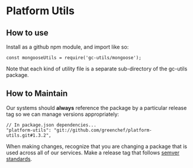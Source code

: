 # Platform Utils

## How to use
Install as a github npm module, and import like so:
```
const mongooseUtils = require('gc-utils/mongoose');
```
Note that each kind of utility file is a separate sub-directory of the gc-utils package.

## How to Maintain
Our systems should **always** reference the package by a particular release tag so we can manage versions appropriately:
```
// In package.json dependencies...
"platform-utils": "git://github.com/greenchef/platform-utils.git#1.3.2",
```

When making changes, recognize that you are changing a package that is used across all of our services.
Make a release tag that follows [semver standards](https://docs.npmjs.com/about-semantic-versioning).

